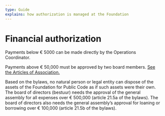 ```yaml
---
type: Guide
explains: how authorization is managed at the Foundation
---
```


# Financial authorization

Payments below € 5000 can be made directly by the Operations Coordinator.

Payments above € 50,000 must be approved by two board members. [See the Articles of Association.](../../organization/articles-of-association.md)

Based on the bylaws, no natural person or legal entity can dispose of the assets of the Foundation for Public Code as if such assets were their own. The board of directors (bestuur) needs the approval of the general assembly for all expenses over € 500,000 (article 21.5a of the bylaws). The board of directors also needs the general assembly’s approval for loaning or borrowing over € 100,000 (article 21.5b of the bylaws).
